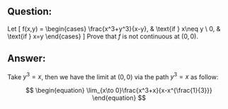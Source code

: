 ## Question: 
Let
\[
  f(x,y) = \begin{cases} 
    \frac{x^3+y^3}{x-y}, & \text{if } x\neq y \\ 
    0, & \text{if } x=y 
  \end{cases}
\]
Prove that $f$ is not continuous at $(0,0)$.

## Answer:
Take $y^3=x$, then we have the limit at $(0,0)$ via the path $y^3=x$ as follow:

$$
\begin{equation}
    \lim_{x\to 0}\frac{x^3+x}{x-x^{\frac{1}{3}}}
\end{equation}
$$
